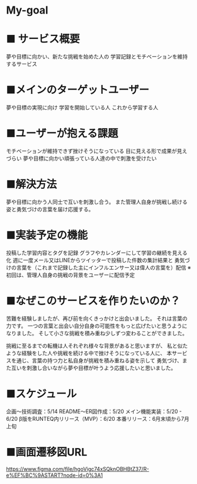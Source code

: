 # My-goal
# ■ サービス概要

  夢や目標に向かい、新たな挑戦を始めた人の
  学習記録とモチベーションを維持するサービス

# ■メインのターゲットユーザー

夢や目標の実現に向け
  学習を開始している人
  これから学習する人

# ■ユーザーが抱える課題

モチベーションが維持できず挫けそうになっている
目に見える形で成果が見えづらい
夢や目標に向かい頑張っている人達の中で刺激を受けたい

# ■解決方法

夢や目標に向かう人同士で互いを刺激し合う。
また管理人自身が挑戦し続ける姿と勇気づけの言葉を届け応援する。

# ■実装予定の機能

投稿した学習内容とタグを記録
グラフやカレンダーにして学習の継続を見える化
週に一度メール又はLINEからツイッターで投稿した件数の集計結果と
勇気づけの言葉を（これまで記録した主にインフルエンサー又は偉人の言葉を）配信
※初回は、管理人自身の挑戦の背景をユーザーに配信予定


# ■なぜこのサービスを作りたいのか？

苦難を経験しましたが、再び前を向くきっかけと出会いました。
それは言葉の力です。
一つの言葉と出会い自分自身の可能性をもっと広げたいと思うようになりました。
そして小さな挑戦を積み重ね少しずつ変わることができました。

挑戦に至るまでの転機は人それぞれ様々な背景があると思いますが、
私と似たような経験をした人や挑戦を続ける中で挫けそうになっている人に、
本サービスを通じ、言葉の持つ力と私自身が挑戦を積み重ねる姿を示して
勇気づけ、また互いを刺激し合いながら夢や目標が叶うよう応援したいと思いました。

# ■スケジュール

企画〜技術調査：5/14
README〜ER図作成：5/20
メイン機能実装：5/20 - 6/20
β版をRUNTEQ内リリース（MVP）：6/20
本番リリース：6月末頃から7月上旬

# ■画面遷移図URL
https://www.figma.com/file/hgoVigc74xSQknOBHBtZ37/R-e%EF%BC%9ASTART?node-id=0%3A1

